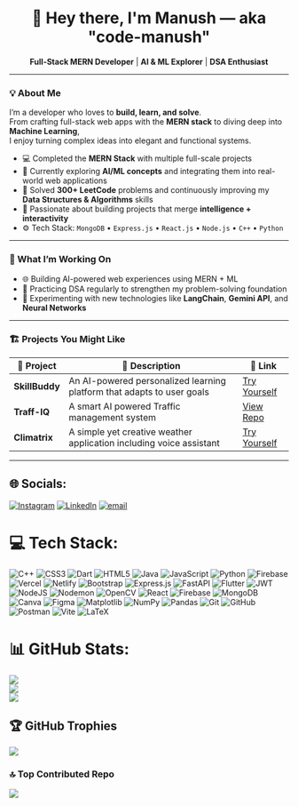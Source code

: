 <h1 align="center">👋 Hey there, I'm <b>Manush</b> — aka <b>"code-manush"</b></h1>

<p align="center">
  <b>Full-Stack MERN Developer</b> | <b>AI & ML Explorer</b> | <b>DSA Enthusiast</b>
</p>

---

### 💡 About Me

I’m a developer who loves to **build, learn, and solve**.  
From crafting full-stack web apps with the **MERN stack** to diving deep into **Machine Learning**,  
I enjoy turning complex ideas into elegant and functional systems.

- 💻 Completed the **MERN Stack** with multiple full-scale projects  
- 🤖 Currently exploring **AI/ML concepts** and integrating them into real-world web applications  
- 🧩 Solved **300+ LeetCode** problems and continuously improving my **Data Structures & Algorithms** skills  
- 🚀 Passionate about building projects that merge **intelligence + interactivity**  
- ⚙️ Tech Stack: `MongoDB` • `Express.js` • `React.js` • `Node.js` • `C++` • `Python`

---

### 🧠 What I’m Working On

- 🌐 Building AI-powered web experiences using MERN + ML  
- 🧩 Practicing DSA regularly to strengthen my problem-solving foundation  
- 🧪 Experimenting with new technologies like **LangChain**, **Gemini API**, and **Neural Networks**  

---

### 🏗️ Projects You Might Like

| 🔹 Project | 🧩 Description | 🚀 Link |
|-------------|----------------|----------|
| **SkillBuddy** | An AI-powered personalized learning platform that adapts to user goals | [Try Yourself](https://client-nine-phi-35.vercel.app/) |
| **Traff-IQ** | A smart AI powered Traffic management system | [View Repo](https://github.com/hck-anmol/TRAFF-IQ.git) |
| **Climatrix** | A simple yet creative weather application including voice assistant | [Try Yourself](https://climatrix-a-weather-application.vercel.app/) |

---



<!--
**code-manush/code-manush** is a ✨ _special_ ✨ repository because its `README.md` (this file) appears on your GitHub profile.

Here are some ideas to get you started:

- 🔭 I’m currently working on ...
- 🌱 I’m currently learning ...
- 👯 I’m looking to collaborate on ...
- 🤔 I’m looking for help with ...
- 💬 Ask me about ...
- 📫 How to reach me: ...
- 😄 Pronouns: ...
- ⚡ Fun fact: ...
-->

## 🌐 Socials:
[![Instagram](https://img.shields.io/badge/Instagram-%23E4405F.svg?logo=Instagram&logoColor=white)](https://instagram.com/manushpatel_14) [![LinkedIn](https://img.shields.io/badge/LinkedIn-%230077B5.svg?logo=linkedin&logoColor=white)](https://linkedin.com/in/manush-patel-457189324/) [![email](https://img.shields.io/badge/Email-D14836?logo=gmail&logoColor=white)](mailto:manushpatel1426@gmail.com) 

# 💻 Tech Stack:
![C++](https://img.shields.io/badge/c++-%2300599C.svg?style=for-the-badge&logo=c%2B%2B&logoColor=white) ![CSS3](https://img.shields.io/badge/css3-%231572B6.svg?style=for-the-badge&logo=css3&logoColor=white) ![Dart](https://img.shields.io/badge/dart-%230175C2.svg?style=for-the-badge&logo=dart&logoColor=white) ![HTML5](https://img.shields.io/badge/html5-%23E34F26.svg?style=for-the-badge&logo=html5&logoColor=white) ![Java](https://img.shields.io/badge/java-%23ED8B00.svg?style=for-the-badge&logo=openjdk&logoColor=white) ![JavaScript](https://img.shields.io/badge/javascript-%23323330.svg?style=for-the-badge&logo=javascript&logoColor=%23F7DF1E) ![Python](https://img.shields.io/badge/python-3670A0?style=for-the-badge&logo=python&logoColor=ffdd54) ![Firebase](https://img.shields.io/badge/firebase-%23039BE5.svg?style=for-the-badge&logo=firebase) ![Vercel](https://img.shields.io/badge/vercel-%23000000.svg?style=for-the-badge&logo=vercel&logoColor=white) ![Netlify](https://img.shields.io/badge/netlify-%23000000.svg?style=for-the-badge&logo=netlify&logoColor=#00C7B7) ![Bootstrap](https://img.shields.io/badge/bootstrap-%238511FA.svg?style=for-the-badge&logo=bootstrap&logoColor=white) ![Express.js](https://img.shields.io/badge/express.js-%23404d59.svg?style=for-the-badge&logo=express&logoColor=%2361DAFB) ![FastAPI](https://img.shields.io/badge/FastAPI-005571?style=for-the-badge&logo=fastapi) ![Flutter](https://img.shields.io/badge/Flutter-%2302569B.svg?style=for-the-badge&logo=Flutter&logoColor=white) ![JWT](https://img.shields.io/badge/JWT-black?style=for-the-badge&logo=JSON%20web%20tokens) ![NodeJS](https://img.shields.io/badge/node.js-6DA55F?style=for-the-badge&logo=node.js&logoColor=white) ![Nodemon](https://img.shields.io/badge/NODEMON-%23323330.svg?style=for-the-badge&logo=nodemon&logoColor=%BBDEAD) ![OpenCV](https://img.shields.io/badge/opencv-%23white.svg?style=for-the-badge&logo=opencv&logoColor=white) ![React](https://img.shields.io/badge/react-%2320232a.svg?style=for-the-badge&logo=react&logoColor=%2361DAFB) ![Firebase](https://img.shields.io/badge/firebase-a08021?style=for-the-badge&logo=firebase&logoColor=ffcd34) ![MongoDB](https://img.shields.io/badge/MongoDB-%234ea94b.svg?style=for-the-badge&logo=mongodb&logoColor=white) ![Canva](https://img.shields.io/badge/Canva-%2300C4CC.svg?style=for-the-badge&logo=Canva&logoColor=white) ![Figma](https://img.shields.io/badge/figma-%23F24E1E.svg?style=for-the-badge&logo=figma&logoColor=white) ![Matplotlib](https://img.shields.io/badge/Matplotlib-%23ffffff.svg?style=for-the-badge&logo=Matplotlib&logoColor=black) ![NumPy](https://img.shields.io/badge/numpy-%23013243.svg?style=for-the-badge&logo=numpy&logoColor=white) ![Pandas](https://img.shields.io/badge/pandas-%23150458.svg?style=for-the-badge&logo=pandas&logoColor=white) ![Git](https://img.shields.io/badge/git-%23F05033.svg?style=for-the-badge&logo=git&logoColor=white) ![GitHub](https://img.shields.io/badge/github-%23121011.svg?style=for-the-badge&logo=github&logoColor=white) ![Postman](https://img.shields.io/badge/Postman-FF6C37?style=for-the-badge&logo=postman&logoColor=white) ![Vite](https://img.shields.io/badge/vite-%23646CFF.svg?style=for-the-badge&logo=vite&logoColor=white) ![LaTeX](https://img.shields.io/badge/latex-%23008080.svg?style=for-the-badge&logo=latex&logoColor=white)
# 📊 GitHub Stats:
![](https://github-readme-stats.vercel.app/api?username=code-manush&theme=transparent&hide_border=false&include_all_commits=true&count_private=true)<br/>
![](https://nirzak-streak-stats.vercel.app/?user=code-manush&theme=transparent&hide_border=false)<br/>
![](https://github-readme-stats.vercel.app/api/top-langs/?username=code-manush&theme=transparent&hide_border=false&include_all_commits=true&count_private=true&layout=compact)

## 🏆 GitHub Trophies
![](https://github-profile-trophy.vercel.app/?username=code-manush&theme=aura&no-frame=false&no-bg=false&margin-w=4)

### 🔝 Top Contributed Repo
![](https://github-contributor-stats.vercel.app/api?username=code-manush&limit=5&theme=dark&combine_all_yearly_contributions=true)

<!-- Proudly created with GPRM ( https://gprm.itsvg.in ) -->
